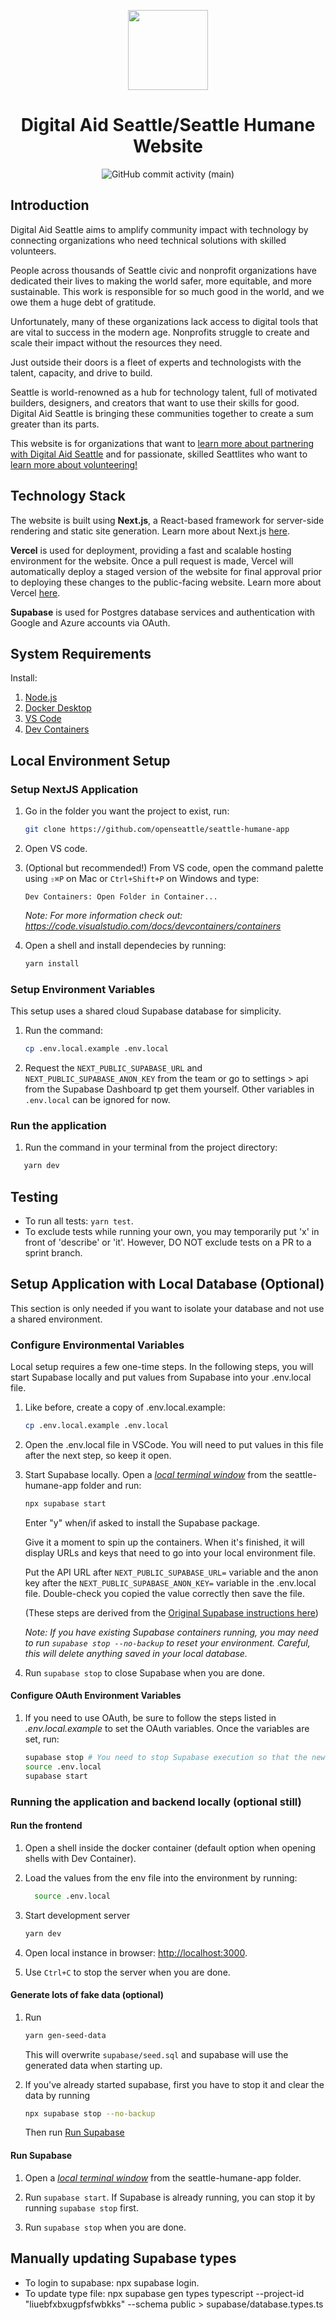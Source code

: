 <p align='center'>
    <a href='https://www.digitalaidseattle.org'>
        <img src='https://avatars.githubusercontent.com/u/3466034?s=200&v=4' height='128'>
    </a>
    <h1 align='center'>Digital Aid Seattle/Seattle Humane Website</h1>
</p>
<p align='center'>
    <img alt="GitHub commit activity (main)" src="https://img.shields.io/github/commit-activity/m/openseattle/open-seattle-website/main">
</p>

## Introduction

Digital Aid Seattle aims to amplify community impact with technology by connecting organizations who need technical solutions with skilled volunteers.

People across thousands of Seattle civic and nonprofit organizations have dedicated their lives to making the world safer, more equitable, and more sustainable. This work is responsible for so much good in the world, and we owe them a huge debt of gratitude.

Unfortunately, many of these organizations lack access to digital tools that are vital to success in the modern age. Nonprofits struggle to create and scale their impact without the resources they need.

Just outside their doors is a fleet of experts and technologists with the talent, capacity, and drive to build.

Seattle is world-renowned as a hub for technology talent, full of motivated builders, designers, and creators that want to use their skills for good. Digital Aid Seattle is bringing these communities together to create a sum greater than its parts.

This website is for organizations that want to [learn more about partnering with Digital Aid Seattle](https://www.digitalaidseattle.org/partner) and for passionate, skilled Seattlites who want to [learn more about volunteering!](https://www.digitalaidseattle.org/volunteer)

## Technology Stack

The website is built using **Next.js**, a React-based framework for server-side rendering and static site generation. Learn more about Next.js [here](https://nextjs.org/docs/getting-started).

**Vercel** is used for deployment, providing a fast and scalable hosting environment for the website. Once a pull request is made, Vercel will automatically deploy a staged version of the website for final approval prior to deploying these changes to the public-facing website. Learn more about Vercel [here](https://vercel.com/docs).

**Supabase** is used for Postgres database services and authentication with Google and Azure accounts via OAuth. 


## System Requirements

Install:
1. [Node.js](https://nodejs.org/en/)
1. [Docker Desktop](https://www.docker.com/products/docker-desktop/)
1. [VS Code](https://code.visualstudio.com/download)
1. [Dev Containers](https://marketplace.visualstudio.com/items?itemName=ms-vscode-remote.remote-containers)

## Local Environment Setup

### Setup NextJS Application
    
1. Go in the folder you want the project to exist, run:

   ```bash
   git clone https://github.com/openseattle/seattle-humane-app
   ```

1. Open VS code.

1. (Optional but recommended!) From VS code, open the command palette using `⇧⌘P` on Mac or `Ctrl+Shift+P` on Windows and type:
    ```
    Dev Containers: Open Folder in Container...
    ```

    _Note: For more information check out: https://code.visualstudio.com/docs/devcontainers/containers_

1. Open a shell and install dependecies by running:
    ```bash
    yarn install
    ```

### Setup Environment Variables

This setup uses a shared cloud Supabase database for simplicity.
1. Run the command:
   ```bash
   cp .env.local.example .env.local
   ```
2. Request the `NEXT_PUBLIC_SUPABASE_URL` and `NEXT_PUBLIC_SUPABASE_ANON_KEY` from the team or go to settings > api from the Supabase Dashboard tp get them yourself. Other variables in `.env.local` can be ignored for now.

### Run the application
1. Run the command in your terminal from the project directory:
```bash
   yarn dev
   ```

## Testing

- To run all tests: `yarn test`.
- To exclude tests while running your own, you may temporarily put 'x' in front of 'describe' or 'it'. However, DO NOT exclude tests on a PR to a sprint branch.

## Setup Application with Local Database (Optional)

This section is only needed if you want to isolate your database and not use a shared environment.

### Configure Environmental Variables
Local setup requires a few one-time steps. In the following steps, you will start Supabase locally and put values from Supabase into your .env.local file.

1. Like before, create a copy of .env.local.example:

   ```bash
   cp .env.local.example .env.local
   ```

1. Open the .env.local file in VSCode. You will need to put values in this file after the next step, so keep it open.

1. Start Supabase locally. Open a *[local terminal window](https://stackoverflow.com/questions/59815283/open-local-terminal-in-vscode-when-running-in-ssh-mode?rq=1)* from the seattle-humane-app folder and run: 
   ```bash 
   npx supabase start
   ```

    Enter "y" when/if asked to install the Supabase package.

    Give it a moment to spin up the containers. When it's finished, it will display URLs and keys that need to go into your local environment file.
    
    Put the API URL after `NEXT_PUBLIC_SUPABASE_URL=` variable and the anon key after the `NEXT_PUBLIC_SUPABASE_ANON_KEY=` variable in the .env.local file. Double-check you copied the value correctly then save the file.

    (These steps are derived from the [Original Supabase instructions here](https://supabase.com/docs/guides/cli/local-development#start-supabase-services))

    _Note: If you have existing Supabase containers running, you may need to run `supabase stop --no-backup` to reset your environment. Careful, this will delete anything saved in your local database._

1. Run `supabase stop` to close Supabase when you are done.

#### Configure OAuth Environment Variables

1. If you need to use OAuth, be sure to follow the steps listed in _.env.local.example_ to set the OAuth variables. Once the variables are set, run:
    ```bash
    supabase stop # You need to stop Supabase execution so that the new configuration changes will be picked up.
    source .env.local
    supabase start
    ```

### Running the application and backend locally (optional still)

#### Run the frontend

1. Open a shell inside the docker container (default option when opening shells with Dev Container).

1. Load the values from the env file into the environment by running:
    ```bash
      source .env.local
    ```

1. Start development server
   ```bash
   yarn dev
   ```

1. Open local instance in browser: <http://localhost:3000>.

1. Use `Ctrl+C` to stop the server when you are done.

#### Generate lots of fake data (optional)
1. Run 
    ```bash
    yarn gen-seed-data
    ```
    This will overwrite `supabase/seed.sql` and supabase will use the generated data when starting up.

1. If you've already started supabase, first you have to stop it and clear the data by running
    ```bash
    npx supabase stop --no-backup
    ```
    Then run [Run Supabase](#run-supabase)

#### Run Supabase

1. Open a *[local terminal window](https://stackoverflow.com/questions/59815283/open-local-terminal-in-vscode-when-running-in-ssh-mode?rq=1)* from the seattle-humane-app folder.

1. Run `supabase start`. If Supabase is already running, you can stop it by running `supabase stop` first.

1. Run `supabase stop` when you are done.

## Manually updating Supabase types

- To login to supabase: npx supabase login.
- To update type file: npx supabase gen types typescript --project-id "liuebfxbxugpfsfwbkks" --schema public > supabase/database.types.ts

